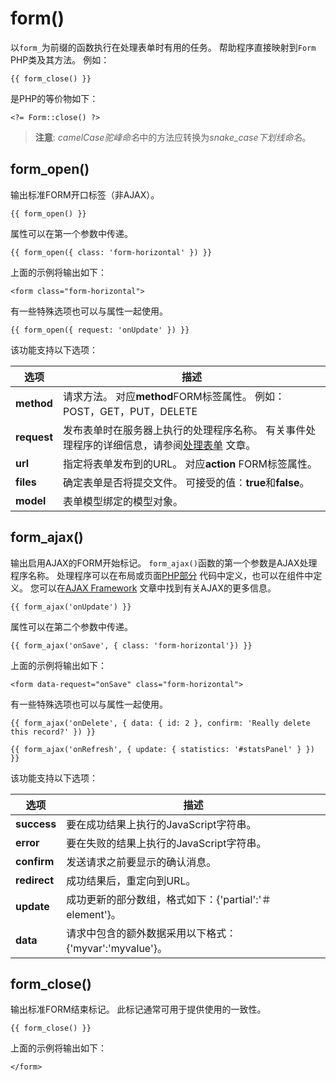 # form()

以`form_`为前缀的函数执行在处理表单时有用的任务。 帮助程序直接映射到`Form` PHP类及其方法。 例如：

    {{ form_close() }}

是PHP的等价物如下：

    <?= Form::close() ?>

> **注意**: *camelCase驼峰命名*中的方法应转换为*snake_case下划线命名*。

## form_open()

输出标准FORM开口标签（非AJAX）。

    {{ form_open() }}

属性可以在第一个参数中传递。

    {{ form_open({ class: 'form-horizontal' }) }}

上面的示例将输出如下：

    <form class="form-horizontal">

有一些特殊选项也可以与属性一起使用。

    {{ form_open({ request: 'onUpdate' }) }}

该功能支持以下选项：

选项 | 描述
------------- | -------------
**method** | 请求方法。 对应**method**FORM标签属性。 例如：POST，GET，PUT，DELETE
**request** | 发布表单时在服务器上执行的处理程序名称。 有关事件处理程序的详细信息，请参阅[处理表单](../cms/pages#handling-forms) 文章。
**url** | 指定将表单发布到的URL。 对应**action** FORM标签属性。
**files** | 确定表单是否将提交文件。 可接受的值：**true**和**false**。
**model** | 表单模型绑定的模型对象。

## form_ajax()

输出启用AJAX的FORM开始标记。 `form_ajax()`函数的第一个参数是AJAX处理程序名称。 处理程序可以在布局或页面[PHP部分](../cms/themes#php-section) 代码中定义，也可以在组件中定义。 您可以在[AJAX Framework](../ajax/introduction) 文章中找到有关AJAX的更多信息。

    {{ form_ajax('onUpdate') }}

属性可以在第二个参数中传递。

    {{ form_ajax('onSave', { class: 'form-horizontal'}) }}

上面的示例将输出如下：

    <form data-request="onSave" class="form-horizontal">

有一些特殊选项也可以与属性一起使用。

    {{ form_ajax('onDelete', { data: { id: 2 }, confirm: 'Really delete this record?' }) }}

    {{ form_ajax('onRefresh', { update: { statistics: '#statsPanel' } }) }}

该功能支持以下选项：

选项 | 描述
------------- | -------------
**success** | 要在成功结果上执行的JavaScript字符串。
**error** | 要在失败的结果上执行的JavaScript字符串。
**confirm** | 发送请求之前要显示的确认消息。
**redirect** | 成功结果后，重定向到URL。
**update** | 成功更新的部分数组，格式如下：{'partial':'＃element'}。
**data** | 请求中包含的额外数据采用以下格式：{'myvar':'myvalue'}。

## form_close()

输出标准FORM结束标记。 此标记通常可用于提供使用的一致性。

    {{ form_close() }}

上面的示例将输出如下：

    </form>
